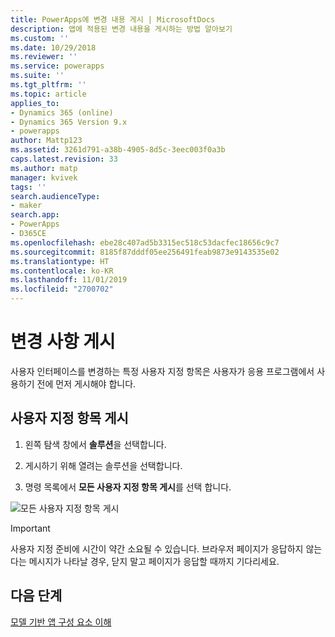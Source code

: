 ```yaml
---
title: PowerApps에 변경 내용 게시 | MicrosoftDocs
description: 앱에 적용된 변경 내용을 게시하는 방법 알아보기
ms.custom: ''
ms.date: 10/29/2018
ms.reviewer: ''
ms.service: powerapps
ms.suite: ''
ms.tgt_pltfrm: ''
ms.topic: article
applies_to:
- Dynamics 365 (online)
- Dynamics 365 Version 9.x
- powerapps
author: Mattp123
ms.assetid: 3261d791-a38b-4905-8d5c-3eec003f0a3b
caps.latest.revision: 33
ms.author: matp
manager: kvivek
tags: ''
search.audienceType:
- maker
search.app:
- PowerApps
- D365CE
ms.openlocfilehash: ebe28c407ad5b3315ec518c53dacfec18656c9c7
ms.sourcegitcommit: 8185f87dddf05ee256491feab9873e9143535e02
ms.translationtype: HT
ms.contentlocale: ko-KR
ms.lasthandoff: 11/01/2019
ms.locfileid: "2700702"
---
```

# <a name="publish-changes"></a>변경 사항 게시 

 사용자 인터페이스를 변경하는 특정 사용자 지정 항목은 사용자가 응용 프로그램에서 사용하기 전에 먼저 게시해야 합니다. 
 
## <a name="publish-your-customizations"></a>사용자 지정 항목 게시

1.  왼쪽 탐색 창에서 **솔루션**을 선택합니다.

2.  게시하기 위해 열려는 솔루션을 선택합니다.

3.  명령 목록에서 **모든 사용자 지정 항목 게시**를 선택 합니다.  

![모든 사용자 지정 항목 게시](media/publish-all-customizations.PNG "모든 사용자 지정 항목 게시")  
  
> [!IMPORTANT]
>  사용자 지정 준비에 시간이 약간 소요될 수 있습니다. 브라우저 페이지가 응답하지 않는다는 메시지가 나타날 경우, 닫지 말고 페이지가 응답할 때까지 기다리세요.  

## <a name="next-steps"></a>다음 단계
[모델 기반 앱 구성 요소 이해](../model-driven-apps/model-driven-app-components.md)
